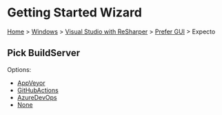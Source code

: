 # Getting Started Wizard

[Home](/docs/wiz/readme.md) > [Windows](Windows.md) > [Visual Studio with ReSharper](Windows_VisualStudioWithReSharper.md) > [Prefer GUI](Windows_VisualStudioWithReSharper_Gui.md) > Expecto

## Pick BuildServer

Options:
 * [AppVeyor](Windows_VisualStudioWithReSharper_Gui_Expecto_AppVeyor.md)
 * [GitHubActions](Windows_VisualStudioWithReSharper_Gui_Expecto_GitHubActions.md)
 * [AzureDevOps](Windows_VisualStudioWithReSharper_Gui_Expecto_AzureDevOps.md)
 * [None](Windows_VisualStudioWithReSharper_Gui_Expecto_None.md)
